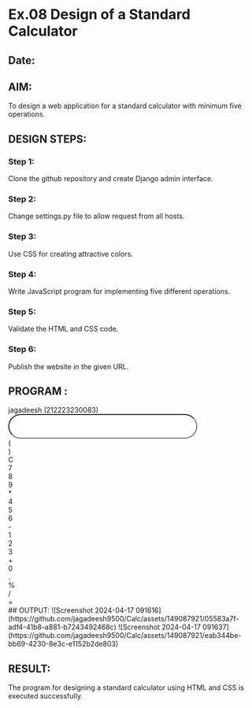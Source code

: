 # Ex.08 Design of a Standard Calculator
## Date:

## AIM:
To design a web application for a standard calculator with minimum five operations.

## DESIGN STEPS:

### Step 1:
Clone the github repository and create Django admin interface.

### Step 2:
Change settings.py file to allow request from all hosts.

### Step 3:
Use CSS for creating attractive colors.

### Step 4:
Write JavaScript program for implementing five different operations.

### Step 5:
Validate the HTML and CSS code.

### Step 6:
Publish the website in the given URL.

## PROGRAM :

<!DOCTYPE html>
<html lang="en">
<head>
    <meta charset="UTF-8">
    <meta name="viewport" content="width=device-width, initial-scale=1.0">
    <title>Document</title>
    <link href="https://cdn.jsdelivr.net/npm/bootstrap@5.3.3/dist/css/bootstrap.min.css" rel="stylesheet" integrity="sha384-QWTKZyjpPEjISv5WaRU9OFeRpok6YctnYmDr5pNlyT2bRjXh0JMhjY6hW+ALEwIH" crossorigin="anonymous">
    <link rel="stylesheet" href="https://cdn.jsdelivr.net/npm/bootstrap-icons@1.11.3/font/bootstrap-icons.min.css">
</head>
<body>
    <script>
         function fn(e) {
        if (e.innerHTML == '=' ) {
        output.value = eval(output.value);
        }
        else if (e.id == 'back') {
        v = output.value;
        output.value = v.substring(0, v.length - 1);
        }
        else if (e.innerHTML == 'C') {
        output.value = '';
        }
        else {
        output.value +=  e.innerHTML;
        }
    }
    </script>
    <div class="bg-dark mx-auto text-center text-white" style="width: 24rem; ">jagadeesh (212223230083)</div>
    <div class="bg-dark row mx-auto text-center" style="width: 24rem;">
    <div class="col-12 my-4"><input type="text" name="" id="output"
    style="width: 100%; height: 50px; border-radius: 25px;"></div>
    <div class="m-3 col-2 btn btn-primary rounded-4" onclick="fn(this)">(</div>
    <div class="m-3 col-2 btn btn-primary rounded-4" onclick="fn(this)">)</div>
    <div class="m-3 col-2 btn btn-danger rounded-4" onclick="fn(this)">C</div>
    <div class="m-3 col-2 btn btn-danger rounded-4" onclick="fn(this)" id="back"><i class="bi bi-backspace"></i>
    </div>
    <div class="m-3 col-2 btn btn-success rounded-4" onclick="fn(this)">7</div> 
    <div class="m-3 col-2 btn btn-success rounded-4" onclick="fn(this)">8</div>
    <div class="m-3 col-2 btn btn-success rounded-4" onclick="fn(this)">9</div>
    <div class="m-3 col-2 btn btn-primary rounded-4" onclick="fn(this)">*</div>
    <div class="m-3 col-2 btn btn-success rounded-4" onclick="fn(this)">4</div>
    <div class="m-3 col-2 btn btn-success rounded-4" onclick="fn(this)">5</div>
    <div class="m-3 col-2 btn btn-success rounded-4" onclick="fn(this)">6</div>
    <div class="m-3 col-2 btn btn-primary rounded-4" onclick="fn(this)">-</div>
    <div class="m-3 col-2 btn btn-success rounded-4" onclick="fn(this)">1</div>
    <div class="m-3 col-2 btn btn-success rounded-4" onclick="fn(this)">2</div>
    <div class="m-3 col-2 btn btn-success rounded-4" onclick="fn(this)">3</div>
    <div class="m-3 col-2 btn btn-primary rounded-4" onclick="fn(this)">+</div>
    <div class="m-3 col-2 btn btn-success rounded-4" onclick="fn(this)">0</div>
    <div class="m-3 col-2 btn btn-success rounded-4" onclick="fn(this)">.</div>
    <div class="m-3 col-2 btn btn-primary rounded-4" onclick="fn(this)">%</div> 
    <div class="m-3 col-2 btn btn-primary rounded-4" onclick="fn(this)">/</div>
    <div class="m-3 col-11 btn btn-warning rounded-4" onclick="fn(this)">=</div>
    </div>
</body>
</html>
## OUTPUT:
![Screenshot 2024-04-17 091616](https://github.com/jagadeesh9500/Calc/assets/149087921/05583a7f-adf4-41b8-a881-b7243492468c)
![Screenshot 2024-04-17 091637](https://github.com/jagadeesh9500/Calc/assets/149087921/eab344be-bb69-4230-8e3c-e1152b2de803)



## RESULT:
The program for designing a standard calculator using HTML and CSS is executed successfully.
